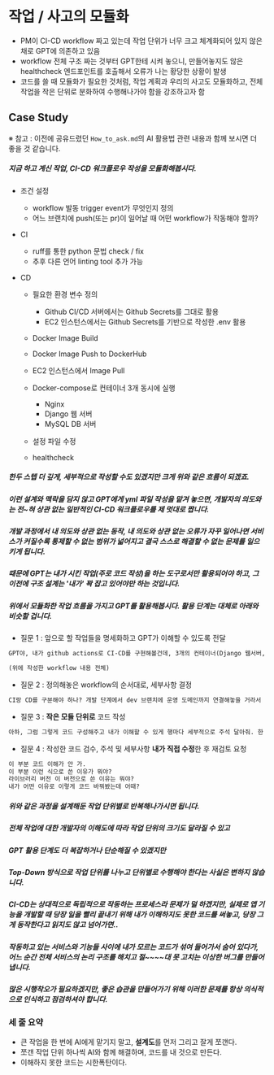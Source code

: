 # 작업 / 사고의 모듈화

- PM이 CI-CD workflow 짜고 있는데 작업 단위가 너무 크고 체계화되어 있지 않은 채로 GPT에 의존하고 있음
- workflow 전체 구조 짜는 것부터 GPT한테 시켜 놓으니, 만들어놓지도 않은 healthcheck 엔드포인트를 호출해서 오류가 나는 황당한 상황이 발생
- 코드를 쓸 때 모듈화가 필요한 것처럼, 작업 계획과 우리의 사고도 모듈화하고, 전체 작업을 작은 단위로 분화하여 수행해나가야 함을 강조하고자 함



## Case Study

※ 참고 : 이전에 공유드렸던 `How_to_ask.md`의 AI 활용법 관련 내용과 함께 보시면 더 좋을 것 같습니다.



##### 지금 하고 계신 작업, CI-CD 워크플로우 작성을 모듈화해봅시다.

- 조건 설정
  - workflow 발동 trigger event가 무엇인지 정의
  - 어느 브랜치에 push(또는 pr)이 일어날 때 어떤 workflow가 작동해야 할까?

- CI

  - ruff를 통한 python 문법 check / fix
  - 추후 다른 언어 linting tool 추가 가능

- CD

  - 필요한 환경 변수 정의
    - Github CI/CD 서버에서는 Github Secrets를 그대로 활용
    - EC2 인스턴스에서는 Github Secrets를 기반으로 작성한 .env 활용
  - Docker Image Build
  - Docker Image Push to DockerHub
  - EC2 인스턴스에서 Image Pull
  - Docker-compose로 컨테이너 3개 동시에 실행
    - Nginx
    - Django 웹 서버
    - MySQL DB 서버

  - 설정 파일 수정
  - healthcheck

  

##### 한두 스텝 더 깊게, 세부적으로 작성할 수도 있겠지만 크게 위와 같은 흐름이 되겠죠.

##### 이런 설계와 맥락을 담지 않고 GPT에게 yml 파일 작성을 맡겨 놓으면, 개발자의 의도와는 전~혀 상관 없는 일반적인 CI-CD 워크플로우를 제 멋대로 짭니다.

##### 개발 과정에서 내 의도와 상관 없는 동작, 내 의도와 상관 없는 오류가 자꾸 일어나면 서비스가 커질수록 통제할 수 없는 범위가 넓어지고 결국 스스로 해결할 수 없는 문제를 일으키게 됩니다.

##### 때문에 GPT는 내가 시킨 작업(주로 코드 작성)을 하는 도구로서만 활용되어야 하고, 그 이전에 구조 설계는 '내가' 꽉 잡고 있어야만 하는 것입니다.

##### 위에서 모듈화한 작업 흐름을 가지고 GPT를 활용해봅시다. 활용 단계는 대체로 아래와 비슷할 겁니다. 

- 질문 1 : 앞으로 할 작업들을 명세화하고 GPT가 이해할 수 있도록 전달

```markdown
GPT야, 내가 github actions로 CI-CD를 구현해볼건데, 3개의 컨테이너(Django 웹서버, Nginx, MySQL)가 EC2 인스턴스 안에서 각각 실행되어 하나의 웹 서비스를 이루도록 할거야. 내가 지금까지 작성한 CI-CD workflow는 다음과 같아. 전체적으로 검토해서 잘못됐거나 빠진 내용이 없는지 알려줘.

(위에 작성한 workflow 내용 전체)
```

- 질문 2 : 정의해놓은 workflow의 순서대로, 세부사항 결정

```markdown
CI랑 CD를 구분해야 하나? 개발 단계에서 dev 브랜치에 운영 도메인까지 연결해놓을 거라서 dev 브랜치에 push가 일어나는 것을 trigger로 해서 전체 워크플로우가 실행되도록 하려고 했는데, pull-request가 일어날 때 CI 워크플로우만 실행을 하고 push가 일어날 때 CD 워크플로우가 실행되도록 파일을 분리해야 하는지, 아니면 push trigger에 하나의 CI-CD 전체 워크플로우가 실행되어도 상관 없는 건지 궁금해.
```

- 질문 3 : **작은 모듈 단위로** 코드 작성

```markdown
아하, 그럼 그렇게 코드 구성해주고 내가 이해할 수 있게 행마다 세부적으로 주석 달아줘. 한 번에 전체 코드를 작성하지 말고, CI에서 ruff 모듈로 코드 linting하는 부분만 써줘.
```

- 질문 4 : 작성한 코드 검수, 주석 및 세부사항 **내가 직접 수정**한 후 재검토 요청

```markdown
이 부분 코드 이해가 안 가.
이 부분 이런 식으로 쓴 이유가 뭐야?
라이브러리 버전 이 버전으로 쓴 이유는 뭐야?
내가 어떤 이유로 이렇게 코드 바꿔봤는데 어때?
```

##### 위와 같은 과정을 설계해둔 작업 단위별로 반복해나가시면 됩니다.

##### 전체 작업에 대한 개발자의 이해도에 따라 작업 단위의 크기도 달라질 수 있고

##### GPT 활용 단계도 더 복잡하거나 단순해질 수 있겠지만

##### Top-Down 방식으로 작업 단위를 나누고 단위별로 수행해야 한다는 사실은 변하지 않습니다.

##### CI-CD는 상대적으로 독립적으로 작동하는 프로세스라 문제가 덜 하겠지만, 실제로 앱 기능을 개발할 때 당장 일을 빨리 끝내기 위해 내가 이해하지도 못한 코드를 써놓고, 당장 그게 동작한다고 읽지도 않고 넘어가면..

##### 작동하고 있는 서비스와 기능들 사이에 내가 모르는 코드가 섞여 들어가서 숨어 있다가, 어느 순간 전체 서비스의 논리 구조를 해치고 절~~~~대 못 고치는 이상한 버그를 만들어냅니다.

##### 많은 시행착오가 필요하겠지만, 좋은 습관을 만들어가기 위해 이러한 문제를 항상 의식적으로 인식하고 점검하셔야 합니다.



### 세 줄 요약

- 큰 작업을 한 번에 AI에게 맡기지 말고, **설계도**를 먼저 그리고 잘게 쪼갠다.
- 쪼갠 작업 단위 하나씩 AI와 함께 해결하며, 코드를 내 것으로 만든다.
- 이해하지 못한 코드는 시한폭탄이다.